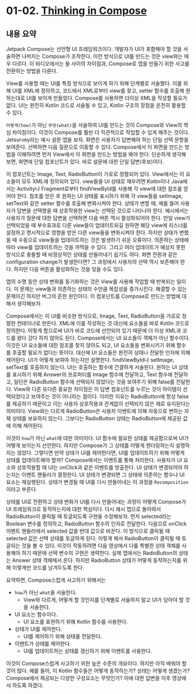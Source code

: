 # 01-02. [Thinking in Compose](https://youtu.be/4zf30a34OOA)

## 내용 요약

Jetpack Compose는 선언형 UI 프레임워크이다. 개발자가 UI가 포함해야 할 것을 서술하면 나머지는 Compose가 조작한다. 이런 방식으로 UI를 만드는 것은 view와는 매우 다르다. 이 비디오에서는 둘 사이의 차이점과, Compose로 앱을 만들기 위한 사고를 전환하는 방법을 다룬다.

View를 사용할 때는 UI를 특정 방식으로 보이게 하기 위해 단계별로 서술했다. 이를 위해 UI를 XML에 정의하고, 코드에서 XML로부터 view를 찾고, setter 함수를 호출해 원하는대로 UI를 보이게 만들었다. Compose를 사용하면 더이상 XML을 작성할 필요가 없다. UI는 완전히 Kotlin 코드로 서술될 수 있고, Kotlin 구조의 장점을 온전히 활용할 수 있다.

`어떻게(how)`가 아닌 `무엇(what)`을 서술하여 UI를 만드는 것이 Compose와 View의 핵심 차이점이다. 이것이 Compose를 훨씬 더 직관적으로 작업할 수 있게 해주는 것이다. Jetsurvey라는 예시 설문 앱을 보자. 화면은 사용자가 답변해야 하는 단일 선택 문항을 보여준다. 선택하면 다음 질문으로 이동할 수 있다. Compose에서 이 화면을 만드는 방법을 이해하려면 먼저 View에서 이 화면을 만드는 방법을 봐야 한다. 단순하게 생각해보면, 화면에 단일 컴포넌트가 있다. 바로 설문에 대한 단일 답변(후보)이다.

이 컴포넌트는 Image, Text, RadioButton이 가로로 정렬되어 있다. View에서는 이 요소들이 모두 XML에 정의되어 있다. view들을 UI 상태로 채우려면 Kotlin이나 Java에서는 Activity나 Fragment로부터 findViewById를 사용해 각 view에 대한 참조를 얻어야 한다. 참조를 얻은 후 원하는 UI 상태를 표시하기 위해 각 view들을 setImage, setText와 같은 setter 함수를 호출해 변화시켜야 한다. 상태가 변할 때, 예를 들어 사용자가 답변을 선택했을 때 상호작용한 view는 선택된 것으로 나타나야 한다. 예시에서는 사용자가 질문에 대한 답변을 선택하면 다음 버튼 역시 활성화되어야 한다. 만일 view가 선택되었을 때 부수효과로 다른 view들이 업데이트되길 원하면 해당 view에 리스너를 설정하고 명시적으로 영향을 받은 다른 view들을 변화시켜야 한다. 하지만 상태가 변했을 때 수동으로 view들을 업데이트하는 것은 발생하기 쉬운 오류이다. 의존하는 상태에 따라 view를 업데이트하는 것을 까먹을 수 있다. 그리고 여러 업데이트가 예상치 못한 방식으로 충돌할 때 비정상적인 상태를 만들어내기 쉽기도 하다. 화면 전환과 같은 configuration change가 발생한다면? 그 과정에서 사용자의 선택 역시 보존해야 한다. 하지만 다음 버튼을 활성화하는 것을 잊을 수도 있다.

앱의 수명 동안 상태 변화를 동기화하는 것은 View를 사용해 작업할 때 반복되는 일이다. 이 문제는 view들과 의존하는 상태의 수만큼 복잡성을 증가시킨다. 해결할 수 있는 문제이긴 하지만 버그의 흔한 원인이다. 이 컴포넌트를 Compose로 만드는 방법에 대해서 생각해보자.

Compose에서는 이 UI를 비슷한 방식으로, Image, Text, RadioButton을 가로로 정렬한 컨테이너로 만든다. XML에 이를 작성하는 것 대신에 요소들을 바로 Kotlin 코드로 정의한다. 이렇게 함으로써 UI가 바로 코드에 선언되어 있기 때문에 더 이상 XML과 코드를 왔다 갔다 하지 않아도 된다. Compose에서는 UI 요소들이 객체가 아닌 함수이다. 이것은 UI 요소들에 대한 참조를 찾지 않아도 되고, UI 요소들을 변화시키기 위해 함수를 호출할 필요가 없다는 뜻이다. 대신에 UI 요소들은 완전히 상태나 전달한 인자에 의해 제어된다. UI가 어떻게 보여야 하는지만 설명한다. findViewById나 setImage, setText를 호출하지 않는다. UI는 호출하는 함수에 간결하게 서술된다. 원하는 UI 상태를 표시하기 위해 Answer의 프로퍼티를 Image 함수에 전달하고, Text 함수에 전달하고, 일단은 RadioButton 함수에 선택되지 않았다는 것을 보여주기 위해 false를 전달한다. View와 다른 또다른 중요한 차이점은 이 답변 컴포넌트를 누르는 것이 아이템이 선택되었다고 보여주는 것이 아니라는 점이다. 이러한 이유는 RadioButton에 항상 false를 제공하기 때문이고 이는 사용자 상호작용과 관계없이 선택되지 않은 채로 유지된다는 의미이다. View와는 다르게 RadioButton은 사용자 이벤트에 의해 자동으로 변하는 자체 상태를 보유하지 않는다. 그보다는 RadioButton 상태는 RadioButton에 제공된 값에 의해 제어된다.

이것이 `how`가 아닌 `what`에 대한 의미이다. UI 함수에 필요한 상태를 제공함으로써 UI가 어떻게 보이는지 선언한다. 하지만 Compose가 그 상태를 어떻게 렌더링하는지 설명하지는 않았다. 그렇다면 만약 상태가 UI를 제어한다면, UI를 업데이트하기 위해 어떻게 상태를 업데이트해야 할까? Compose에서는 이벤트를 통해 처리한다. 사용자가 UI 요소와 상호작용할 때 UI는 onClick과 같은 이벤트를 방출한다. UI 상태가 변경되어야 하는지는 이벤트 핸들러가 결정한다. UI 상태가 변경되면 그 상태에 의존하는 함수나 UI 요소는 재실행된다. 상태가 변경될 때 UI를 다시 만들어내는 이 과정을 `Recomposition`이라고 부른다.

상태를 UI로 전환하고 상태 변화가 UI를 다시 만들어내는 과정이 어떻게 Compose가 UI 프레임워크로 동작하는지에 대한 핵심이다. 다시 예시 앱으로 돌아와서 RadioButton이 클릭될 때 토글되도록 구현을 수정해보자. 먼저 selected라는 Boolean 변수를 정의하고, RadioButton 함수의 인자로 전달한다. 다음으로 onClick 이벤트 핸들러에서 selected 값을 반대 값으로 바꾼다. 이 방식으로 클릭될 때 selected 값은 선택 상태를 토글하게 된다. 이렇게 해서 RadioButton이 클릭될 때 토글되는 것을 볼 수 있다. 이것이 작동하려면 다음 영상에서 다룰 특별한 상태 객체를 사용해야 하기 때문에 선택 변수의 구현은 생략한다. 실제 앱에서는 RadioButton의 상태는 Answer 상태 객체에서 온다. 하지만 RadioButton 상태가 어떻게 동작하는지를 위해 이렇게만 코드를 남겨두도록 한다.

요약하면, Compose스럽게 사고하기 위해서는
* `how`가 아닌 `what`을 서술한다.
  * View와 다르게, 어떻게 할 것인지를 단계별로 서술하지 말고 UI가 담아야 할 것을 서술한다.
* UI 요소는 함수이다.
  * UI 요소를 표현하기 위해 Kotlin 함수를 사용한다.
* 상태가 UI를 제어한다.
  * UI를 제어하기 위해 상태를 전달한다.
* 이벤트가 상태를 제어한다.
  * UI를 업데이트하는 상태를 갱신하기 위해 이벤트를 사용한다.

이것이 Compose스럽게 사고하기 위한 높은 수준의 개요이다. 하지만 아직 배워야 할 것이 많다. 예를 들어, 이 Kotlin 함수들은 어떻게 동작하는가? 상태는 어떻게 생겼는가? Compose에서 제공되는 다양한 구성요소는 무엇인가? 이에 대한 답변을 이후 영상에서 하도록 하겠다.